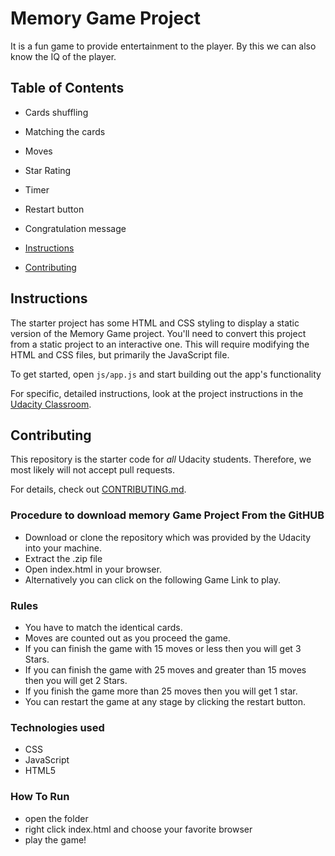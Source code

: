 # Memory Game Project

It is a fun game to provide entertainment to the player. By this we can also know the IQ of the player.

## Table of Contents

-   Cards shuffling
-   Matching the cards
-   Moves
-   Star Rating
-   Timer
-   Restart button
-   Congratulation message

-   [Instructions](#instructions)
-   [Contributing](#contributing)

## Instructions

The starter project has some HTML and CSS styling to display a static version of the Memory Game project. You'll need to convert this project from a static project to an interactive one. This will require modifying the HTML and CSS files, but primarily the JavaScript file.

To get started, open `js/app.js` and start building out the app's functionality

For specific, detailed instructions, look at the project instructions in the [Udacity Classroom](https://classroom.udacity.com/me).

## Contributing

This repository is the starter code for _all_ Udacity students. Therefore, we most likely will not accept pull requests.

For details, check out [CONTRIBUTING.md](CONTRIBUTING.md).

### Procedure to download memory Game Project From the GitHUB

-   Download or clone the repository which was provided by the Udacity into your machine.
-   Extract the .zip file
-   Open index.html in your browser.
-   Alternatively you can click on the following Game Link to play.

### Rules

-   You have to match the identical cards.
-   Moves are counted out as you proceed the game.
-   If you can finish the game with 15 moves or less then you will get 3 Stars.
-   If you can finish the game with 25 moves and greater than 15 moves then you will get 2 Stars.
-   If you finish the game more than 25 moves then you will get 1 star.
-   You can restart the game at any stage by clicking the restart button.

### Technologies used

-   CSS
-   JavaScript
-   HTML5

### How To Run

-   open the folder
-   right click index.html and choose your favorite browser
-   play the game!
